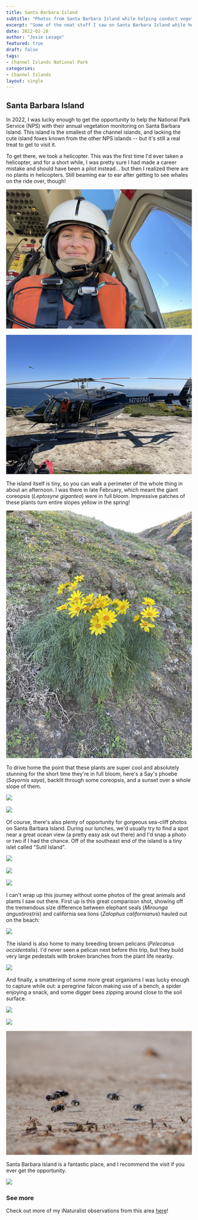 ```yaml
---
title: Santa Barbara Island
subtitle: "Photos from Santa Barbara Island while helping conduct vegetation monitoring surveys"
excerpt: "Some of the neat stuff I saw on Santa Barbara Island while helping the National Parks Service with their annual vegetation monitoring."
date: 2022-02-28
author: "Josie Lesage"
featured: true
draft: false
tags:
- Channel Islands National Park
categories:
- Channel Islands
layout: single
---
```


## Santa Barbara Island
In 2022, I was lucky enough to get the opportunity to help the National Park Service (NPS) with their annual vegetation monitoring on Santa Barbara Island. This island is the smallest of the channel islands, and lacking the cute island foxes known from the other NPS islands -- but it's still a real treat to get to visit it.

To get there, we took a helicopter. This was the first time I'd ever taken a helicopter, and for a short while, I was pretty sure I had made a career mistake and should have been a pilot instead... but then I realized there are no plants in helicopters. Still beaming ear to ear after getting to see whales on the ride over, though!

![](heliride1.jpeg)

![](heliride2.jpeg)

The island itself is tiny, so you can walk a perimeter of the whole thing in about an afternoon. I was there in late February, which meant the giant coreopsis (*Leptosyne gigantea*) were in full bloom. Impressive patches of these plants turn entire slopes yellow in the spring!

![](cabinstalks.jpeg)

To drive home the point that these plants are super cool and absolutely stunning for the short time they're in full bloom, here's a Say's phoebe (*Sayornis saya*), backlit through some coreopsis, and a sunset over a whole slope of them. 

![](saysphoebe.jpg)

![](sunset.jpg)

Of course, there's also plenty of opportunity for gorgeous sea-cliff photos on Santa Barbara Island. During our lunches, we'd usually try to find a spot near a great ocean view (a pretty easy ask out there) and I'd snap a photo or two if I had the chance. Off of the southeast end of the island is a tiny islet called "Sutil Island".

![](cliffview.jpg)

![](sutil_featured.jpg)

![](fracture.jpg)

I can't wrap up this journey without some photos of the great animals and plants I saw out there. First up is this great comparison shot, showing off the tremendous size difference between elephant seals (*Mirounga angustirostris*) and california sea lions (*Zalophus californianus*) hauled out on the beach:

![](sealcomparison.jpg)

The island is also home to many breeding brown pelicans (*Pelecanus occidentalis*). I'd never seen a pelican nest before this trip, but they build very large pedestals with broken branches from the plant life nearby.

![](pelicannests.jpg)

And finally, a smattering of some more great organisms I was lucky enough to capture while out: a peregrine falcon making use of a bench, a spider enjoying a snack, and some digger bees zipping around close to the soil surface.

![](falcon.jpg)

![](spidersnack.jpg)

![](beenests.jpg)

Santa Barbara Island is a fantastic place, and I recommend the visit if you ever get the opportunity. 

![](sunrise.jpg)


### See more

Check out more of my iNaturalist observations from this area [here](https://www.inaturalist.org/observations?place_id=53631&subview=map&user_id=castillejajosie&verifiable=any)!
